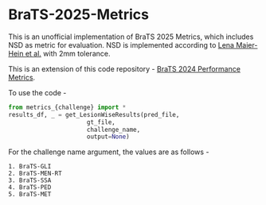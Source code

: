 # BraTS-2025-Metrics

This is an unofficial implementation of BraTS 2025 Metrics, which includes NSD as metric for evaluation. NSD is implemented according to [Lena Maier-Hein et al.](https://doi.org/10.1038/s41592-023-02151-z) with 2mm tolerance.

This is an extension of this code repository - [BraTS 2024 Performance Metrics](https://github.com/rachitsaluja/BraTS-2024-Metrics).

To use the code - 

```python
from metrics_{challenge} import *
results_df, _ = get_LesionWiseResults(pred_file, 
                      gt_file, 
                      challenge_name, 
                      output=None)
```

For the challenge name argument, the values are as follows - 

```
1. BraTS-GLI
2. BraTS-MEN-RT
3. BraTS-SSA
4. BraTS-PED
5. BraTS-MET
```